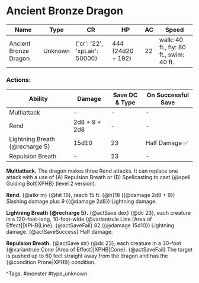 # Ancient Bronze Dragon

| Name | Type | CR | HP | AC | Speed |
|------|------|----|----|----|-------|
| Ancient Bronze Dragon | Unknown | {'cr': '22', 'xpLair': 50000} | 444 (24d20 + 192) | 22 | walk: 40 ft., fly: 80 ft., swim: 40 ft. |

### Actions:

| Ability | Damage | Save DC & Type | On Successful Save |
|---------|--------|----------------|--------------------|
| Multiattack | - | - | - |
| Rend | 2d8 + 9 + 2d8 | - | - |
| Lightning Breath {@recharge 5} | 15d10 | 23 | Half Damage ✅ |
| Repulsion Breath | - | 23 | - |


**Multiattack.** The dragon makes three Rend attacks. It can replace one attack with a use of (A) Repulsion Breath or (B) Spellcasting to cast {@spell Guiding Bolt|XPHB} (level 2 version).

**Rend.** {@atkr m} {@hit 16}, reach 15 ft. {@h}18 ({@damage 2d8 + 9}) Slashing damage plus 9 ({@damage 2d8}) Lightning damage.

**Lightning Breath {@recharge 5}.** {@actSave dex} {@dc 23}, each creature in a 120-foot-long, 10-foot-wide {@variantrule Line [Area of Effect]|XPHB|Line}. {@actSaveFail} 82 ({@damage 15d10}) Lightning damage. {@actSaveSuccess} Half damage.

**Repulsion Breath.** {@actSave str} {@dc 23}, each creature in a 30-foot {@variantrule Cone [Area of Effect]|XPHB|Cone}. {@actSaveFail} The target is pushed up to 60 feet straight away from the dragon and has the {@condition Prone|XPHB} condition.

^Tags: #monster #type_unknown
